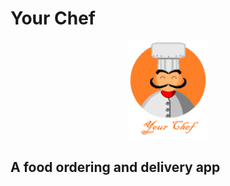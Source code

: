 # Your Chef
<p align="center">
  <img width="25%" height="25%" src="public/logo.png">
</p>

## A food ordering and delivery app